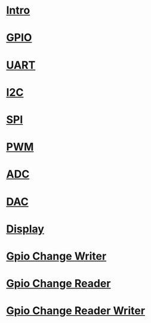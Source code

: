 # [Intro](intro.md)
# [GPIO](gpio.md)
# [UART](uart.md)
# [I2C](i2c.md)
# [SPI](spi.md)
# [PWM](pwm.md)
# [ADC](adc.md)
# [DAC](dac.md)
# [Display](display.md)
# [Gpio Change Writer](gpiochangewriter.md)
# [Gpio Change Reader](gpiochangereader.md)
# [Gpio Change Reader Writer](gpiochangereaderwriter.md)